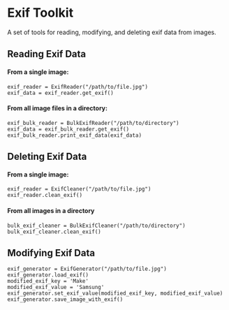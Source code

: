 # Exif Toolkit

A set of tools for reading, modifying, and deleting exif data from images.

## Reading Exif Data

#### From a single image:
```
exif_reader = ExifReader("/path/to/file.jpg")
exif_data = exif_reader.get_exif()
```

#### From all image files in a directory:

```
exif_bulk_reader = BulkExifReader("/path/to/directory")
exif_data = exif_bulk_reader.get_exif()
exif_bulk_reader.print_exif_data(exif_data)
```

## Deleting Exif Data

#### From a single image:

```
exif_reader = ExifCleaner("/path/to/file.jpg")
exif_reader.clean_exif()
```

#### From all images in a directory
```
bulk_exif_cleaner = BulkExifCleaner("/path/to/directory")
bulk_exif_cleaner.clean_exif()
```

## Modifying Exif Data

```
exif_generator = ExifGenerator("/path/to/file.jpg")
exif_generator.load_exif()
modified_exif_key = 'Make'
modified_exif_value = 'Samsung'
exif_generator.set_exif_value(modified_exif_key, modified_exif_value)
exif_generator.save_image_with_exif()
```